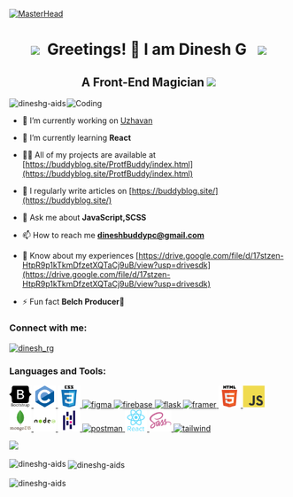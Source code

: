 
[![MasterHead](https://user-images.githubusercontent.com/22107794/139580686-887df369-edb8-4bc8-b607-4fbf6d7e4866.gif)](https://github.com/DineshG-AIDS)


<div align="center">

# <img src="https://user-images.githubusercontent.com/74038190/213844263-a8897a51-32f4-4b3b-b5c2-e1528b89f6f3.png" width="50px" /> &nbsp;Greetings! 👋 I am Dinesh G &nbsp; <img src="https://user-images.githubusercontent.com/74038190/213844263-a8897a51-32f4-4b3b-b5c2-e1528b89f6f3.png" width="50px" />

 
</div>
<h2 align="center">A Front-End Magician  <img  width="30px" src="https://user-images.githubusercontent.com/74038190/216122041-518ac897-8d92-4c6b-9b3f-ca01dcaf38ee.png"/></h2>
<img align="right" alt="Coding" width="400" src="https://github-production-user-asset-6210df.s3.amazonaws.com/74038190/238355349-7d484dc9-68a9-4ee6-a767-aea59035c12d.gif"/>

<p align="left"> <img src="https://komarev.com/ghpvc/?username=dineshg-aids&label=Profile%20views&color=0e75b6&style=flat" alt="dineshg-aids" /> </p>

- 🔭 I’m currently working on [Uzhavan](https://github.com/DineshG-AIDS/uzhavanLanding)

- 🌱 I’m currently learning **React**

- 👨‍💻 All of my projects are available at [https://buddyblog.site/ProtfBuddy/index.html](https://buddyblog.site/ProtfBuddy/index.html)

- 📝 I regularly write articles on [https://buddyblog.site/](https://buddyblog.site/)

- 💬 Ask me about **JavaScript,SCSS**

- 📫 How to reach me **dineshbuddypc@gmail.com**

- 📄 Know about my experiences [https://drive.google.com/file/d/17stzen-HtpR9p1kTkmDfzetXQTaCj9uB/view?usp=drivesdk](https://drive.google.com/file/d/17stzen-HtpR9p1kTkmDfzetXQTaCj9uB/view?usp=drivesdk)

- ⚡ Fun fact **Belch Producer👻**

<h3 align="left">Connect with me:</h3>
<p align="left">
<a href="https://www.leetcode.com/dinesh_rg" target="blank"><img align="center" src="https://raw.githubusercontent.com/rahuldkjain/github-profile-readme-generator/master/src/images/icons/Social/leet-code.svg" alt="dinesh_rg" height="30" width="40" /></a>
</p>


<h3 align="left">Languages and Tools:</h3>
<p align="left"> <a href="https://getbootstrap.com" target="_blank" rel="noreferrer"> <img src="https://raw.githubusercontent.com/devicons/devicon/master/icons/bootstrap/bootstrap-plain-wordmark.svg" alt="bootstrap" width="40" height="40"/> </a> <a href="https://www.cprogramming.com/" target="_blank" rel="noreferrer"> <img src="https://raw.githubusercontent.com/devicons/devicon/master/icons/c/c-original.svg" alt="c" width="40" height="40"/> </a> <a href="https://www.w3schools.com/css/" target="_blank" rel="noreferrer"> <img src="https://raw.githubusercontent.com/devicons/devicon/master/icons/css3/css3-original-wordmark.svg" alt="css3" width="40" height="40"/> </a> <a href="https://www.figma.com/" target="_blank" rel="noreferrer"> <img src="https://www.vectorlogo.zone/logos/figma/figma-icon.svg" alt="figma" width="40" height="40"/> </a> <a href="https://firebase.google.com/" target="_blank" rel="noreferrer"> <img src="https://www.vectorlogo.zone/logos/firebase/firebase-icon.svg" alt="firebase" width="40" height="40"/> </a> <a href="https://flask.palletsprojects.com/" target="_blank" rel="noreferrer"> <img src="https://www.vectorlogo.zone/logos/pocoo_flask/pocoo_flask-icon.svg" alt="flask" width="40" height="40"/> </a> <a href="https://www.framer.com/" target="_blank" rel="noreferrer"> <img src="https://www.vectorlogo.zone/logos/framer/framer-icon.svg" alt="framer" width="40" height="40"/> </a> <a href="https://www.w3.org/html/" target="_blank" rel="noreferrer"> <img src="https://raw.githubusercontent.com/devicons/devicon/master/icons/html5/html5-original-wordmark.svg" alt="html5" width="40" height="40"/> </a> <a href="https://developer.mozilla.org/en-US/docs/Web/JavaScript" target="_blank" rel="noreferrer"> <img src="https://raw.githubusercontent.com/devicons/devicon/master/icons/javascript/javascript-original.svg" alt="javascript" width="40" height="40"/> </a> <a href="https://www.mongodb.com/" target="_blank" rel="noreferrer"> <img src="https://raw.githubusercontent.com/devicons/devicon/master/icons/mongodb/mongodb-original-wordmark.svg" alt="mongodb" width="40" height="40"/> </a> <a href="https://nodejs.org" target="_blank" rel="noreferrer"> <img src="https://raw.githubusercontent.com/devicons/devicon/master/icons/nodejs/nodejs-original-wordmark.svg" alt="nodejs" width="40" height="40"/> </a> <a href="https://pandas.pydata.org/" target="_blank" rel="noreferrer"> <img src="https://raw.githubusercontent.com/devicons/devicon/2ae2a900d2f041da66e950e4d48052658d850630/icons/pandas/pandas-original.svg" alt="pandas" width="40" height="40"/> </a> <a href="https://postman.com" target="_blank" rel="noreferrer"> <img src="https://www.vectorlogo.zone/logos/getpostman/getpostman-icon.svg" alt="postman" width="40" height="40"/> </a> <a href="https://reactjs.org/" target="_blank" rel="noreferrer"> <img src="https://raw.githubusercontent.com/devicons/devicon/master/icons/react/react-original-wordmark.svg" alt="react" width="40" height="40"/> </a> <a href="https://sass-lang.com" target="_blank" rel="noreferrer"> <img src="https://raw.githubusercontent.com/devicons/devicon/master/icons/sass/sass-original.svg" alt="sass" width="40" height="40"/> </a> <a href="https://tailwindcss.com/" target="_blank" rel="noreferrer"> <img src="https://www.vectorlogo.zone/logos/tailwindcss/tailwindcss-icon.svg" alt="tailwind" width="40" height="40"/> </a> </p>
<img src="https://user-images.githubusercontent.com/74038190/218265814-3084a4ba-809c-4135-afc0-8685d0f634b3.gif"/>

<p><img align="left" src="https://github-readme-stats.vercel.app/api/top-langs?username=dineshg-aids&show_icons=true&locale=en&layout=compact" alt="dineshg-aids" /></p>

<p>&nbsp;<img align="center" src="https://github-readme-stats.vercel.app/api?username=dineshg-aids&show_icons=true&locale=en" alt="dineshg-aids" /></p>

<p><img align="center" src="https://github-readme-streak-stats.herokuapp.com/?user=dineshg-aids&" alt="dineshg-aids" /></p>
